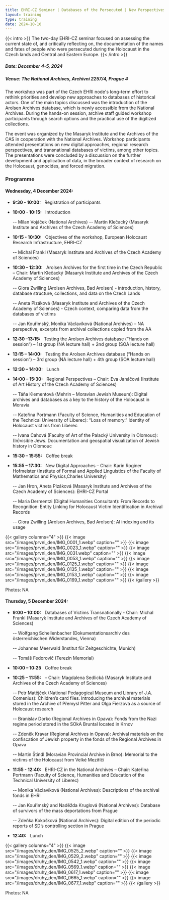 ```yaml
---
title: EHRI-CZ Seminar | Databases of the Persecuted | New Perspectives on Holocaust Research, Education, and Commemoration
layout: training
type: training
date: 2024-10-10
---
```


{{< intro >}}
The two-day EHRI-CZ seminar focused on assessing the current state of, and critically reflecting on, the documentation of the names and fates of people who were persecuted during the Holocaust in the Czech lands and Central and Eastern Europe.
{{< /intro >}}

##### Date: December 4-5, 2024

##### Venue: The National Archives, Archivní 2257/4, Prague 4  

The workshop was part of the Czech EHRI node's long-term effort to rethink priorities and develop new approaches to databases of historical actors. One of the main topics discussed was the introduction of the Arolsen Archives database, which is newly accessible from the National Archives. During the hands-on session, archive staff guided workshop participants through search options and the practical use of the digitized collections.   

The event was organized by the Masaryk Institute and the Archives of the CAS in cooperation with the National Archives. Workshop participants attended presentations on new digital approaches, regional research perspectives, and transnational databases of victims, among other topics. The presentations were concluded by a discussion on the further development and application of data, in the broader context of research on the Holocaust, genocides, and forced migration. 

### Programme

#### Wednesday, 4 December 2024:

-  **9:30 - 10:00:** &nbsp; Registration of participants
-  **10:00 - 10:15:** &nbsp; Introduction

   -- Milan Vojáček (National Archives)
   -- Martin Klečacký (Masaryk Institute and Archives of the Czech Academy of Sciences)

-  **10:15 - 10:30:** &nbsp; Objectives of the workshop, European Holocaust Research Infrastructure, EHRI-CZ

   -- Michal Frankl (Masaryk Institute and Archives of the Czech Academy of Sciences)

-  **10:30 – 12:30:** &nbsp; Arolsen Archives for the first time in the Czech Republic – Chair: Martin Klečacký (Masaryk Institute and Archives of the Czech Academy of Sciences)

   -- Giora Zwilling (Arolsen Archives, Bad Arolsen) - introduction, history, database structure, collections, and data on the Czech Lands

   -- Aneta Plzáková (Masaryk Institute and Archives of the Czech Academy of Sciences) - Czech context, comparing data from the databases of victims

   -- Jan Kouřimský, Monika Václavíková (National Archives) – NA perspective, excerpts from archival collections copied from the AA

-  **12:30 –13:15:** &nbsp; Testing the Arolsen Archives database (“Hands on session“) – 1st group (NA lecture hall) + 2nd group (SOA lecture hall)

-  **13:15 – 14:00:** &nbsp; Testing the Arolsen Archives database (“Hands on session“) – 3rd group (NA lecture hall) + 4th group (SOA lecture hall)
-  **12:30 – 14:00:** &nbsp; Lunch
-  **14:00 – 15:30:** &nbsp; Regional Perspectives – Chair: Eva Janáčová (Institute of Art History of the Czech Academy of Sciences)

   -- Táňa Klementová (Mehrin – Moravian Jewish Museum): Digital archives and databases as a key to the history of the Holocaust in Moravia

   -- Kateřina Portmann (Faculty of Science, Humanities and Education of the Technical University of Liberec): “Loss of memory.” Identity of Holocaust victims from Liberec

   -- Ivana Cahová (Faculty of Art of the Palacký University in Olomouc): (In)visible Jews. Documentation and geospatial visualization of Jewish history in Olomouc

-  **15:30 – 15:55:** &nbsp; Coffee break
-  **15:55 – 17:30:** &nbsp; New Digital Approaches – Chair: Karin Roginer Hofmeister (Institute of Formal and Applied Linguistics of the Faculty of Mathematics and Physics,Charles University)

   -- Jan Hron, Aneta Plzáková (Masaryk Institute and Archives of the Czech Academy of Sciences): EHRI-CZ Portal

   -- Maria Dermentzi (Digital Humanities Consultant): From Records to Recognition: Entity Linking for Holocaust Victim Identification in Archival Records

   -- Giora Zwilling (Arolsen Archives, Bad Arolsen): Al indexing and its usage

{{< gallery columns="4" >}}
{{< image src="/images/prvni_den/IMG_0001_1.webp" caption="" >}}
{{< image src="/images/prvni_den/IMG_0023_1.webp" caption="" >}}
{{< image src="/images/prvni_den/IMG_0031.webp" caption="" >}}
{{< image src="/images/prvni_den/IMG_0053_1.webp" caption="" >}}
{{< image src="/images/prvni_den/IMG_0125_1.webp" caption="" >}}
{{< image src="/images/prvni_den/IMG_0135_1.webp" caption="" >}}
{{< image src="/images/prvni_den/IMG_0153_1.webp" caption="" >}}
{{< image src="/images/prvni_den/IMG_0169_1.webp" caption="" >}}
{{< /gallery >}}

Photos: NA

#### Thursday, 5 December 2024:

-  **9:00 – 10:00:** &nbsp; Databases of Victims Transnationally - Chair: Michal Frankl (Masaryk Institute and Archives of the Czech Academy of Sciences)

   -- Wolfgang Schellenbacher (Dokumentationsarchiv des österreichischen Widerstandes, Vienna)

   -- Johannes Meerwald (Institut für Zeitgeschichte, Munich)

   -- Tomáš Fedorovič (Terezín Memorial)

-  **10:00 – 10:25** &nbsp; Coffee break

-  **10:25 – 11:55:** &nbsp; – Chair: Magdalena Sedlická (Masaryk Institute and Archives of the Czech Academy of Sciences)

   -- Petr Matějček (National Pedagogical Museum and Library of J.A. Comenius): Children’s card files. Introducing the archival materials stored in the Archive of Přemysl Pitter and Olga Fierzová as a source of Holocaust research

   -- Branislav Dorko (Regional Archives in Opava): Fonds from the Nazi regime period stored in the SOkA Bruntal located in Krnov

   -- Zdeněk Kravar (Regional Archives in Opava): Archival materials on the confiscation of Jewish property in the fonds of the Regional Archives in Opava

   -- Martin Štindl (Moravian Provincial Archive in Brno): Memorial to the victims of the Holocaust from Velké Meziříčí

-  **11:55 - 12:40:** &nbsp; EHRI-CZ in the National Archives – Chair: Kateřina Portmann (Faculty of Science, Humanities and Education of the Technical University of Liberec)

   -- Monika Václavíková (National Archives): Descriptions of the archival fonds in EHRI

   -- Jan Kouřimský and Naděžda Kruglová (National Archives): Database of survivors of the mass deportations from Prague

   -- Zdeňka Kokošková (National Archives): Digital edition of the periodic reports of SD’s controlling section in Prague

-  **12:40:** &nbsp; Lunch

{{< gallery columns="4" >}}
{{< image src="/images/druhy_den/IMG_0525_2.webp" caption="" >}}
{{< image src="/images/druhy_den/IMG_0529_2.webp" caption="" >}}
{{< image src="/images/druhy_den/IMG_0542_1.webp" caption="" >}}
{{< image src="/images/druhy_den/IMG_0569_1.webp" caption="" >}}
{{< image src="/images/druhy_den/IMG_0617_1.webp" caption="" >}}
{{< image src="/images/druhy_den/IMG_0665_1.webp" caption="" >}}
{{< image src="/images/druhy_den/IMG_0677_1.webp" caption="" >}}
{{< /gallery >}}

Photos: NA
